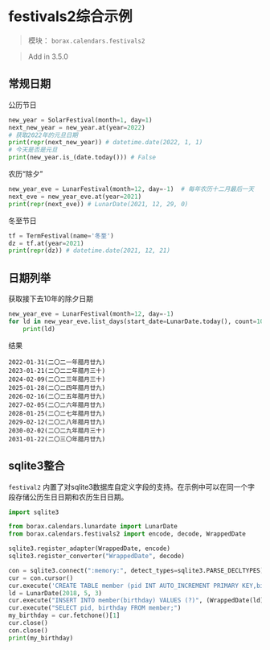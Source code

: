 # festivals2综合示例

> 模块： `borax.calendars.festivals2`

> Add in 3.5.0

## 常规日期

公历节日

```python
new_year = SolarFestival(month=1, day=1)
next_new_year = new_year.at(year=2022)
# 获取2022年的元旦日期
print(repr(next_new_year)) # datetime.date(2022, 1, 1)
# 今天是否是元旦
print(new_year.is_(date.today())) # False
```

农历“除夕”

```python
new_year_eve = LunarFestival(month=12, day=-1)  # 每年农历十二月最后一天
next_eve = new_year_eve.at(year=2021)
print(repr(next_eve)) # LunarDate(2021, 12, 29, 0)
```

冬至节日

```python
tf = TermFestival(name='冬至')
dz = tf.at(year=2021)
print(repr(dz)) # datetime.date(2021, 12, 21)
```



## 日期列举

获取接下去10年的除夕日期

```python
new_year_eve = LunarFestival(month=12, day=-1)
for ld in new_year_eve.list_days(start_date=LunarDate.today(), count=10):
    print(ld)
```

结果

```
2022-01-31(二〇二一年腊月廿九)
2023-01-21(二〇二二年腊月三十)
2024-02-09(二〇二三年腊月三十)
2025-01-28(二〇二四年腊月廿九)
2026-02-16(二〇二五年腊月廿九)
2027-02-05(二〇二六年腊月廿九)
2028-01-25(二〇二七年腊月廿九)
2029-02-12(二〇二八年腊月廿九)
2030-02-02(二〇二九年腊月三十)
2031-01-22(二〇三〇年腊月廿九)
```

## sqlite3整合

`festival2` 内置了对sqlite3数据库自定义字段的支持。在示例中可以在同一个字段存储公历生日日期和农历生日日期。

```python
import sqlite3

from borax.calendars.lunardate import LunarDate
from borax.calendars.festivals2 import encode, decode, WrappedDate

sqlite3.register_adapter(WrappedDate, encode)
sqlite3.register_converter("WrappedDate", decode)

con = sqlite3.connect(":memory:", detect_types=sqlite3.PARSE_DECLTYPES)
cur = con.cursor()
cur.execute('CREATE TABLE member (pid INT AUTO_INCREMENT PRIMARY KEY,birthday WrappedDate);')
ld = LunarDate(2018, 5, 3)
cur.execute("INSERT INTO member(birthday) VALUES (?)", (WrappedDate(ld),))
cur.execute("SELECT pid, birthday FROM member;")
my_birthday = cur.fetchone()[1]
cur.close()
con.close()
print(my_birthday)
```
